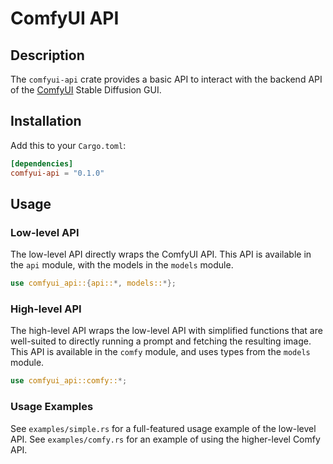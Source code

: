 # ComfyUI API

## Description

The `comfyui-api` crate provides a basic API to interact with the backend API of the
[ComfyUI](https://github.com/comfyanonymous/ComfyUI) Stable Diffusion GUI.

## Installation

Add this to your `Cargo.toml`:

```toml
[dependencies]
comfyui-api = "0.1.0"
```

## Usage

### Low-level API

The low-level API directly wraps the ComfyUI API. This API is available in the
`api` module, with the models in the `models` module.

```rust
use comfyui_api::{api::*, models::*};
```

### High-level API

The high-level API wraps the low-level API with simplified functions that are
well-suited to directly running a prompt and fetching the resulting image. This
API is available in the `comfy` module, and uses types from the `models` module.

```rust
use comfyui_api::comfy::*;
```

### Usage Examples

See `examples/simple.rs` for a full-featured usage example of the low-level API.
See `examples/comfy.rs` for an example of using the higher-level Comfy API.

